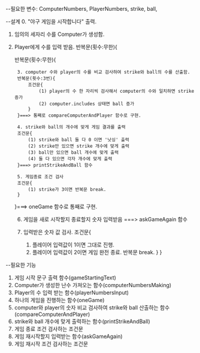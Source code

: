 --필요한 변수: ComputerNumbers, PlayerNumbers, strike, ball,

--설계
0. "야구 게임을 시작합니다" 출력.
1. 임의의 세자리 수를 Computer가 생성함.
2. Player에게 수를 입력 받음.
반복문(횟수:무한){

    <oneGame>
    반복문(횟수:무한){
        
        3. computer 수와 player의 수를 비교 검사하여 strike와 ball의 수를 산출함.
        반복문(횟수:3번){
            조건문{
                (1) player의 수 한 자리씩 검사해서 computer의 수와 일치하면 strike 증가
                (2) computer.includes 상태면 ball 증가
            }
        }===> 통째로 compareComputerAndPlayer 함수로 구현.

        4. strike와 ball의 개수에 맞게 게임 결과를 출력
        조건문{
            (1) strike와 ball 둘 다 0 이면 '낫싱' 출력
            (2) strike만 있으면 strike 개수에 맞게 출력
            (3) ball만 있으면 ball 개수에 맞게 출력
            (4) 둘 다 있으면 각자 개수에 맞게 출력
        }===> printStrikeAndBall 함수
        
        5. 게임종료 조건 검사
        조건문{
            (1) strike가 3이면 반복문 break.
        }

    }===> oneGame 함수로 통째로 구현.

    6. 게임을 새로 시작할지 종료할지 숫자 입력받음 ===> askGameAgain 함수

    7. 입력받은 숫자 값 검사.
    조건문{
        1. 플레이어 입력값이 1이면 그대로 진행.
        2. 플레이어 입력값이 2이면 게임 완전 종료. 반복문 break.
    }
}


--필요한 기능
1. 게임 시작 문구 출력 함수(gameStartingText)
2. Computer가 생성한 난수 가져오는 함수(computerNumbersMaking)
3. Player의 수 입력 받는 함수(playerNumbersInput)
4. 하나의 게임을 진행하는 함수(oneGame)
5. computer와 player의 숫자 비교 검사하여 strike와 ball 산출하는 함수(compareComputerAndPlayer)
6. strike와 ball 개수에 맞게 출력하는 함수(printStrikeAndBall)
7. 게임 종료 조건 검사하는 조건문
8. 게임 재시작할지 입력받는 함수(askGameAgain)
9. 게임 재시작 조건 검사하는 조건문
